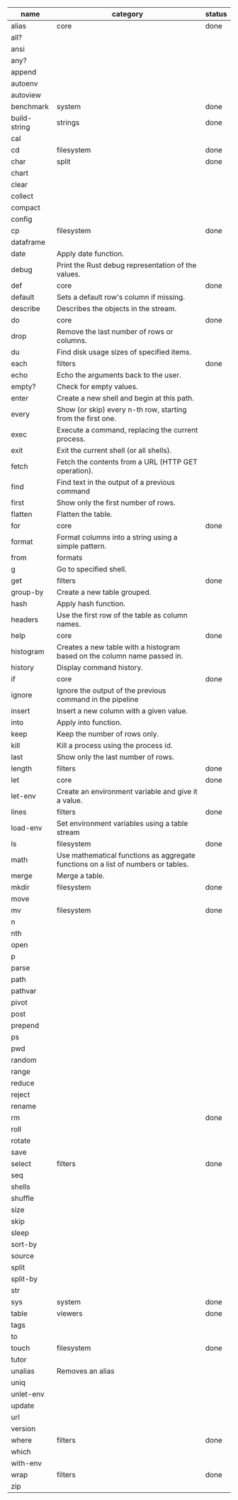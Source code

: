 |name|category|status|
|-|-|-|
|alias|core|done|
|all?|||
|ansi|||
|any?|||
|append|||
|autoenv|||
|autoview|||
|benchmark|system|done|
|build-string|strings|done|
|cal|||
|cd|filesystem|done|
|char|split|done|
|chart|||
|clear|||
|collect|||
|compact|||
|config|||
|cp|filesystem|done|
|dataframe|||
|date|Apply date function.||
|debug|Print the Rust debug representation of the values.||
|def|core|done|
|default|Sets a default row&#x27;s column if missing.||
|describe|Describes the objects in the stream.||
|do|core|done|
|drop|Remove the last number of rows or columns.||
|du|Find disk usage sizes of specified items.||
|each|filters|done|
|echo|Echo the arguments back to the user.||
|empty?|Check for empty values.||
|enter|Create a new shell and begin at this path.||
|every|Show (or skip) every n-th row, starting from the first one.||
|exec|Execute a command, replacing the current process.||
|exit|Exit the current shell (or all shells).||
|fetch|Fetch the contents from a URL (HTTP GET operation).||
|find|Find text in the output of a previous command||
|first|Show only the first number of rows.||
|flatten|Flatten the table.||
|for|core|done|
|format|Format columns into a string using a simple pattern.||
|from|formats||
|g|Go to specified shell.||
|get|filters|done|
|group-by|Create a new table grouped.||
|hash|Apply hash function.||
|headers|Use the first row of the table as column names.||
|help|core|done|
|histogram|Creates a new table with a histogram based on the column name passed in.||
|history|Display command history.||
|if|core|done|
|ignore|Ignore the output of the previous command in the pipeline||
|insert|Insert a new column with a given value.||
|into|Apply into function.||
|keep|Keep the number of rows only.||
|kill|Kill a process using the process id.||
|last|Show only the last number of rows.||
|length|filters|done|
|let|core|done|
|let-env|Create an environment variable and give it a value.||
|lines|filters|done|
|load-env|Set environment variables using a table stream||
|ls|filesystem|done|
|math|Use mathematical functions as aggregate functions on a list of numbers or tables.||
|merge|Merge a table.||
|mkdir|filesystem|done|
|move|||
|mv|filesystem|done|
|n|||
|nth|||
|open|||
|p|||
|parse|||
|path|||
|pathvar|||
|pivot|||
|post|||
|prepend|||
|ps|||
|pwd|||
|random|||
|range|||
|reduce|||
|reject|||
|rename|||
|rm||done|
|roll|||
|rotate|||
|save|||
|select|filters|done|
|seq|||
|shells|||
|shuffle|||
|size|||
|skip|||
|sleep|||
|sort-by|||
|source|||
|split|||
|split-by|||
|str|||
|sys|system|done|
|table|viewers|done|
|tags|||
|to|||
|touch|filesystem|done|
|tutor|||
|unalias|Removes an alias||
|uniq|||
|unlet-env|||
|update|||
|url|||
|version|||
|where|filters|done|
|which|||
|with-env|||
|wrap|filters|done|
|zip|||
